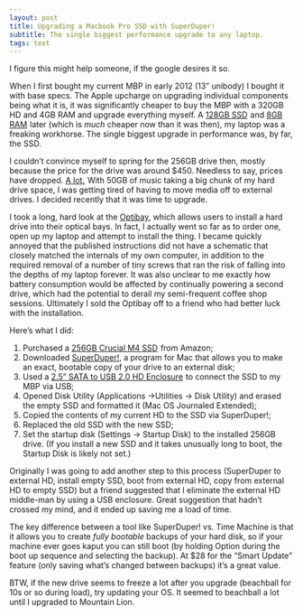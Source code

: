 ```yaml
---
layout: post
title: Upgrading a Macbook Pro SSD with SuperDuper!
subtitle: The single biggest performance upgrade to any laptop.
tags: text
---
```


I figure this might help someone, if the google desires it so.

When I first bought my current MBP in early 2012 (13” unibody) I bought it with base specs.  The Apple upcharge on upgrading individual components being what it is, it was significantly cheaper to buy the MBP with a 320GB HD and 4GB RAM and upgrade everything myself. A <a target="_blank" href="http://www.amazon.com/gp/product/B004W2JKZI/ref=as_li_ss_tl?ie=UTF8&amp;camp=1789&amp;creative=390957&amp;creativeASIN=B004W2JKZI&amp;linkCode=as2&amp;tag=musings01b1-20">128GB SSD</a><img width="1" height="1" src="http://www.assoc-amazon.com/e/ir?t=musings01b1-20&amp;l=as2&amp;o=1&amp;a=B004W2JKZI" class="vomugjkpdjezjgmxstwf fafjirfvzezcugjzjnds" alt=""> and <a target="_blank" href="http://www.amazon.com/gp/product/B003DZJQQI/ref=as_li_ss_tl?ie=UTF8&amp;camp=1789&amp;creative=390957&amp;creativeASIN=B003DZJQQI&amp;linkCode=as2&amp;tag=musings01b1-20">8GB RAM</a><img width="1" height="1" src="http://www.assoc-amazon.com/e/ir?t=musings01b1-20&amp;l=as2&amp;o=1&amp;a=B003DZJQQI" class="vomugjkpdjezjgmxstwf fafjirfvzezcugjzjnds" alt=""> later (which is <em>much</em> cheaper now than it was then), my laptop was a freaking workhorse. The single biggest upgrade in performance was, by far, the SSD.

I couldn’t convince myself to spring for the 256GB drive then, mostly because the price for the drive was around $450. Needless to say, prices have dropped. <a target="_blank" href="http://www.amazon.com/gp/product/B004W2JL2A/ref=as_li_ss_tl?ie=UTF8&amp;camp=1789&amp;creative=390957&amp;creativeASIN=B004W2JL2A&amp;linkCode=as2&amp;tag=musings01b1-20">A lot.</a><img width="1" height="1" src="http://www.assoc-amazon.com/e/ir?t=musings01b1-20&amp;l=as2&amp;o=1&amp;a=B004W2JL2A" class="vomugjkpdjezjgmxstwf fafjirfvzezcugjzjnds" alt=""> With 50GB of music taking a big chunk of my hard drive space, I was getting tired of having to move media off to external drives. I decided recently that it was time to upgrade.

I took a long, hard look at the <a target="_blank" title="Optibay" href="http://www.mcetech.com/optibay/">Optibay</a>, which allows users to install a hard drive into their optical bays. In fact, I actually went so far as to order one, open up my laptop and attempt to install the thing. I became quickly annoyed that the published instructions did not have a schematic that closely matched the internals of my own computer, in addition to the required removal of a number of tiny screws that ran the risk of falling into the depths of my laptop forever. It was also unclear to me exactly how battery consumption would be affected by continually powering a second drive, which had the potential to derail my semi-frequent coffee shop sessions. Ultimately I sold the Optibay off to a friend who had better luck with the installation.

Here’s what I did:

<ol>
    <li>Purchased a <a target="_blank" href="http://www.amazon.com/gp/product/B004W2JL2A/ref=as_li_ss_tl?ie=UTF8&amp;camp=1789&amp;creative=390957&amp;creativeASIN=B004W2JL2A&amp;linkCode=as2&amp;tag=musings01b1-20">256GB Crucial M4 SSD</a><img width="1" height="1" src="http://www.assoc-amazon.com/e/ir?t=musings01b1-20&amp;l=as2&amp;o=1&amp;a=B004W2JL2A" class="vomugjkpdjezjgmxstwf fafjirfvzezcugjzjnds" alt=""> from Amazon;</li>
    <li>Downloaded <a target="_blank" title="SuperDuper!" href="http://www.shirt-pocket.com/SuperDuper/SuperDuperDescription.html">SuperDuper!</a>, a program for Mac that allows you to make an exact, bootable copy of your drive to an external disk;</li>
    <li>Used a <a target="_blank" href="http://www.amazon.com/gp/product/B002JQNXZC/ref=as_li_ss_tl?ie=UTF8&amp;camp=1789&amp;creative=390957&amp;creativeASIN=B002JQNXZC&amp;linkCode=as2&amp;tag=musings01b1-20">2.5” SATA to USB 2.0 HD Enclosure</a><img width="1" height="1" src="http://www.assoc-amazon.com/e/ir?t=musings01b1-20&amp;l=as2&amp;o=1&amp;a=B002JQNXZC" class="vomugjkpdjezjgmxstwf fafjirfvzezcugjzjnds" alt=""> to connect the SSD to my MBP via USB;</li>
    <li>Opened Disk Utility (Applications -&gt;Utilities -&gt; Disk Utility) and erased the empty SSD and formatted it (Mac OS Journaled Extended);</li>
    <li>Copied the contents of my current HD to the SSD via SuperDuper!;</li>
    <li>Replaced the old SSD with the new SSD;</li>
    <li>Set the startup disk (Settings -&gt; Startup Disk) to the installed 256GB drive. (If you install a new SSD and it takes unusually long to boot, the Startup Disk is likely not set.)</li>
</ol>

Originally I was going to add another step to this process (SuperDuper to external HD, install empty SSD, boot from external HD, copy from external HD to empty SSD) but a friend suggested that I eliminate the external HD middle-man by using a USB enclosure. Great suggestion that hadn’t crossed my mind, and it ended up saving me a load of time.

The key difference between a tool like SuperDuper! vs. Time Machine is that it allows you to create <em>fully bootable</em> backups of your hard disk, so if your machine ever goes kaput you can still boot (by holding Option during the boot up sequence and selecting the backup). At $28 for the “Smart Update” feature (only saving what’s changed between backups) it’s a great value.

BTW, if the new drive seems to freeze a lot after you upgrade (beachball for 10s or so during load), try updating your OS.  It seemed to beachball a lot until I upgraded to Mountain Lion.